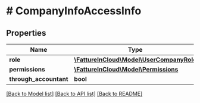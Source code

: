 # # CompanyInfoAccessInfo

## Properties

Name | Type | Description | Notes
------------ | ------------- | ------------- | -------------
**role** | [**\FattureInCloud\Model\UserCompanyRole**](UserCompanyRole.md) |  | [optional]
**permissions** | [**\FattureInCloud\Model\Permissions**](Permissions.md) |  | [optional]
**through_accountant** | **bool** |  | [optional]

[[Back to Model list]](../../README.md#models) [[Back to API list]](../../README.md#endpoints) [[Back to README]](../../README.md)
